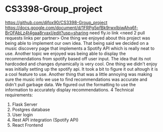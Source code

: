 # CS3398-Group_project
https://github.com/djfox90/CS3398-Group_project
https://docs.google.com/document/d/1FRPg5pfBk9rwxlbiwAhq6f-BrOFAbLz4t4gaa8rvaxI/edit?usp=sharing
need fly.io link
<need 2 pull requests links per partner>
One thing we enjoyed about this project was being able to implement our own idea. That being said we decided on a music discovery page that implements a Spotify API
which is really neat to use. 
Another topic we enjoyed was being able to display the recommendations from spotify based off user input. The idea that its not hardcoded and changes dynamically is very
cool.
One thing we didn't enjoy was initially setting up the spotify api. It took a bit to figure it out altough it is a cool feature to use.
Another thing that was a little annoying was making sure the music info we use to find recommendations was accurate and didn't pull garbage data. We figured out 
the formatting to use the information to accurately display recommendations.
4 Technical requirements:
1. Flask Server
2. Postgres database
3. User login
4. Rest API integration (Spotify API)
5. React Frontend

